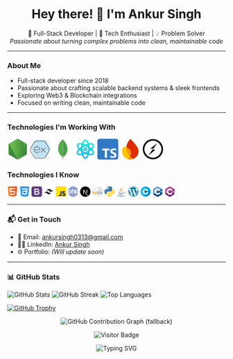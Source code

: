 <h1 align="center">Hey there! 👋 I'm Ankur Singh</h1>

<p align="center">
  🚀 Full-Stack Developer | 🧠 Tech Enthusiast | 💡 Problem Solver<br>
  <em>Passionate about turning complex problems into clean, maintainable code</em>
</p>

---

### About Me

- Full-stack developer since 2018
- Passionate about crafting scalable backend systems & sleek frontends
- Exploring Web3 & Blockchain integrations
- Focused on writing clean, maintainable code

---

<div>
<span align="left">
  
  
### Technologies I'm Working With
  <img src="./images/node-js.png" width="48" title="Node.js" />
  <img src="./images/Express-js.png" width="48" title="Express.js" />
  <img src="./images/mongodb.svg" width="48" title="MongoDB" />
  <img src="./images/science.png" width="48" title="React / React Native" />
  <img src="./images/typescript.png" width="48" title="TypeScript" />
  <img src="./images/firebase.png" width="48" title="Firebase" />
  <img src="./images/socket.io.png" width="48" title="Socket.IO" />
</span>

<span align="left">
  
### Technologies I Know
  <img src="./images/html.png" width="24" title="HTML" />
  <img src="./images/css-3.png" width="24" title="CSS" />
  <img src="./images/bootstrap.png" width="24" title="Bootstrap" />
  <img src="./images/tailwind-css.svg" width="24" title="Tailwind CSS" />
  <img src="./images/js.png" width="24" title="JavaScript" />
  <img src="./images/php.png" width="24" title="PHP" />
  <img src="./images/next-js.svg" width="24" title="Next.js" />
  <img src="./images/mysql.png" width="24" title="MySQL" />
  <img src="./images/python.png" width="24" title="Python" />
  <img src="./images/java.png" width="24" title="Java" />
  <img src="./images/wordpress.png" width="24" title="WordPress" />
  <img src="./images/letter-c.png" width="24" title="C" />
  <img src="./images/c-.png" width="24" title="C++" />
  <img src="./images/c-sharp.png" width="24" title="C#" />
</span>
</div>

---

### 📬 Get in Touch

- 📧 Email: [ankursingh0313@gmail.com](mailto:ankursingh0313@gmail.com)
- 🧑‍💼 LinkedIn: [Ankur Singh](https://www.linkedin.com/in/ankur-singh-874820353)
- 🌐 Portfolio: *(Will update soon)*

---
### 📊 GitHub Stats

<p align="left">
  <img src="https://github-readme-stats.vercel.app/api?username=ankursingh0313&show_icons=true&theme=gotham" height="100" alt="GitHub Stats" />
  <img src="https://github-readme-streak-stats.herokuapp.com/?user=ankursingh0313&theme=gotham" height="100" alt="GitHub Streak" />
  <img src="https://github-readme-stats.vercel.app/api/top-langs/?username=ankursingh0313&layout=compact&theme=gotham" height="100" alt="Top Languages" />
</p>

<p align="left">
  <a href="https://github.com/ryo-ma/github-profile-trophy">
    <img src="https://github-profile-trophy.vercel.app/?username=ankursingh0313&theme=onestar&title=Experience,Commits,Repositories,Issues,Reviews,PullRequest" alt="GitHub Trophy" />
  </a>
</p>
<p align="center">
  <img src="https://github-readme-activity-graph.vercel.app/graph?username=ankursingh0313&theme=gotham" alt="GitHub Contribution Graph (fallback)" />
</p>

<p align="center">
  <img src="https://visitor-badge.laobi.icu/badge?page_id=ankursingh0313.ankursingh0313" alt="Visitor Badge" />
</p>

<p align="center">
  <img src="https://readme-typing-svg.demolab.com?font=Fira+Code&size=24&pause=1000&color=00ff00&width=435&lines=Hello+there!+I'm+Ankur+Singh;Full-stack+developer+and+tech+enthusiast;Let's+build+something+great!" alt="Typing SVG" />
</p>

